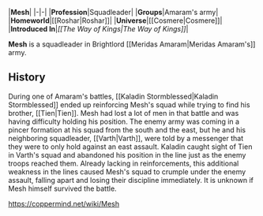 |**Mesh**|
|-|-|
|**Profession**|Squadleader|
|**Groups**|Amaram's army|
|**Homeworld**|[[Roshar\|Roshar]]|
|**Universe**|[[Cosmere\|Cosmere]]|
|**Introduced In**|*[[The Way of Kings\|The Way of Kings]]*|

**Mesh** is a squadleader in Brightlord [[Meridas Amaram\|Meridas Amaram's]] army.

## History
During one of Amaram's battles, [[Kaladin Stormblessed\|Kaladin Stormblessed]] ended up reinforcing Mesh's squad while trying to find his brother, [[Tien\|Tien]]. Mesh had lost a lot of men in that battle and was having difficulty holding his position. The enemy army was coming in a pincer formation at his squad from the south and the east, but he and his neighboring squadleader, [[Varth\|Varth]], were told by a messenger that they were to only hold against an east assault. Kaladin caught sight of Tien in Varth's squad and abandoned his position in the line just as the enemy troops reached them. Already lacking in reinforcements, this additional weakness in the lines caused Mesh's squad to crumple under the enemy assault, falling apart and losing their discipline immediately. It is unknown if Mesh himself survived the battle.



https://coppermind.net/wiki/Mesh
